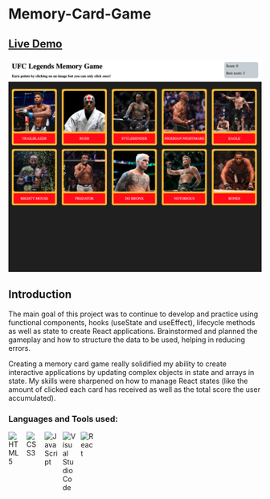 # Memory-Card-Game

## [Live Demo](https://salvantjeff.github.io/Memory-Card-Game/)

![Memory Card Game](memory-card/public/memory-game-screenshot.png)

## Introduction 

The main goal of this project was to continue to develop and practice using functional components, hooks (useState and useEffect), lifecycle methods as well as state to create React applications. Brainstormed and planned the gameplay and how to structure the data to be used, helping in reducing errors. 

Creating a memory card game really solidified my ability to create interactive applications by updating complex objects in state and arrays in state. My skills were sharpened on how to manage React states (like the amount of clicked each card has received as well as the total score the user accumulated).

### Languages and Tools used:
<img align="left" alt="HTML5" width="26px" src="https://cdn.jsdelivr.net/gh/devicons/devicon/icons/html5/html5-original.svg" style="padding-right:10px;" />
<img align="left" alt="CSS3" width="26px" src="https://cdn.jsdelivr.net/gh/devicons/devicon/icons/css3/css3-original.svg" style="padding-right:10px;" />
<img align="left" alt="JavaScript" width="26px" src="https://cdn.jsdelivr.net/gh/devicons/devicon/icons/javascript/javascript-original.svg" style="padding-right:10px;" />
<img align="left" alt="Visual Studio Code" width="26px" src="https://cdn.jsdelivr.net/gh/devicons/devicon/icons/vscode/vscode-original.svg" style="padding-right:10px;" />
<img align="left" alt="React" width="26px" src="https://cdn.jsdelivr.net/gh/devicons/devicon/icons/react/react-original.svg" style="padding-right:10px;" />
